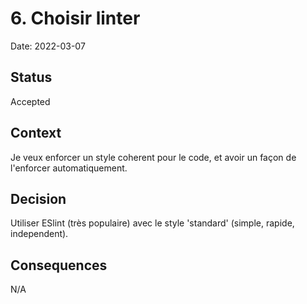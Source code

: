# 6. Choisir linter

Date: 2022-03-07

## Status

Accepted

## Context

Je veux enforcer un style coherent pour le code, et avoir un façon de l'enforcer automatiquement.

## Decision

Utiliser ESlint (très populaire) avec le style 'standard' (simple, rapide, independent).

## Consequences

N/A
